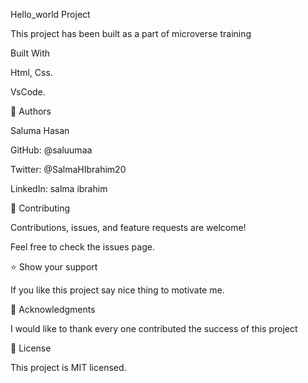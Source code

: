 Hello_world Project

This project has been built as a part of microverse training  

Built With

Html, Css.

VsCode.

👥 Authors

Saluma Hasan

GitHub: @saluumaa

Twitter: @SalmaHIbrahim20

LinkedIn: salma ibrahim

🤝 Contributing

Contributions, issues, and feature requests are welcome!

Feel free to check the issues page.

⭐️ Show your support

If you like this project say nice thing to motivate me. 

🙏 Acknowledgments

I would like to thank every one contributed the success of this project

📝 License

This project is MIT licensed.

